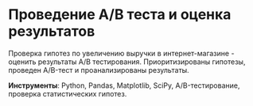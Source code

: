 # Проведение A/B теста и оценка результатов 
Проверка гипотез по увеличению выручки в интернет-магазине - оценить результаты A/B тестирования.
Приоритизированы гипотезы, проведен A/B-тест и проанализированы результаты. 

**Инструменты**: Python, Pandas, Matplotlib, SciPy, A/B-тестирование, проверка статистических гипотез.
